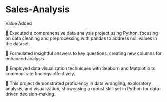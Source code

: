 # Sales-Analysis
Value Added

 Executed a comprehensive data analysis project using Python, focusing on data cleaning and 
preprocessing with pandas to address null values in the dataset.

 Formulated insightful answers to key questions, creating new columns for enhanced analysis.

 Employed data visualization techniques with Seaborn and Matplotlib to communicate findings 
effectively.

 This project demonstrated proficiency in data wrangling, exploratory analysis, and visualization, 
showcasing a robust skill set in Python for data-driven decision-making.
